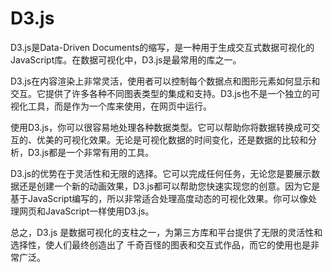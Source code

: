 # D3.js
D3.js是Data-Driven Documents的缩写，是一种用于生成交互式数据可视化的JavaScript库。在数据可视化中，D3.js是最常用的库之一。

D3.js在内容渲染上非常灵活，使用者可以控制每个数据点和图形元素如何显示和交互。它提供了许多各种不同图表类型的集成和支持。D3.js也不是一个独立的可视化工具，而是作为一个库来使用，在网页中运行。

使用D3.js，你可以很容易地处理各种数据类型。它可以帮助你将数据转换成可交互的、优美的可视化效果。无论是可视化数据的时间变化，还是数据的比较和分析，D3.js都是一个非常有用的工具。

D3.js的优势在于灵活性和无限的选择。它可以完成任何任务，无论您是要展示数据还是创建一个新的动画效果，D3.js都可以帮助您快速实现您的创意。因为它是基于JavaScript编写的，所以非常适合处理高度动态的可视化效果。你可以像处理网页和JavaScript一样使用D3.js。

总之，D3.js 是数据可视化的支柱之一，为第三方库和平台提供了无限的灵活性和选择性，使人们最终创造出了 千奇百怪的图表和交互式作品，而它的使用也是非常广泛。